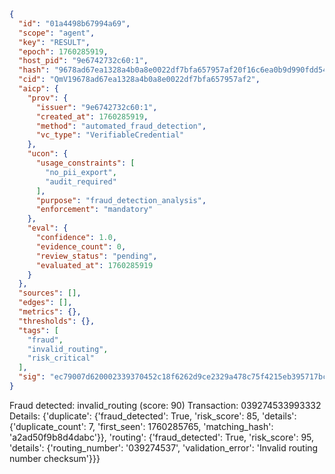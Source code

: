 ```json
{
  "id": "01a4498b67994a69",
  "scope": "agent",
  "key": "RESULT",
  "epoch": 1760285919,
  "host_pid": "9e6742732c60:1",
  "hash": "9678ad67ea1328a4b0a8e0022df7bfa657957af20f16c6ea0b9d990fdd5484ce",
  "cid": "QmV19678ad67ea1328a4b0a8e0022df7bfa657957af2",
  "aicp": {
    "prov": {
      "issuer": "9e6742732c60:1",
      "created_at": 1760285919,
      "method": "automated_fraud_detection",
      "vc_type": "VerifiableCredential"
    },
    "ucon": {
      "usage_constraints": [
        "no_pii_export",
        "audit_required"
      ],
      "purpose": "fraud_detection_analysis",
      "enforcement": "mandatory"
    },
    "eval": {
      "confidence": 1.0,
      "evidence_count": 0,
      "review_status": "pending",
      "evaluated_at": 1760285919
    }
  },
  "sources": [],
  "edges": [],
  "metrics": {},
  "thresholds": {},
  "tags": [
    "fraud",
    "invalid_routing",
    "risk_critical"
  ],
  "sig": "ec79007d620002339370452c18f6262d9ce2329a478c75f4215eb395717bcb70"
}
```

Fraud detected: invalid_routing (score: 90)
Transaction: 039274533993332
Details: {'duplicate': {'fraud_detected': True, 'risk_score': 85, 'details': {'duplicate_count': 7, 'first_seen': 1760285765, 'matching_hash': 'a2ad50f9b8d4dabc'}}, 'routing': {'fraud_detected': True, 'risk_score': 95, 'details': {'routing_number': '039274537', 'validation_error': 'Invalid routing number checksum'}}}
